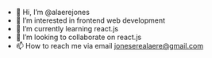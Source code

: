 - 👋 Hi, I’m @alaerejones
- 👀 I’m interested in frontend web development 
- 🌱 I’m currently learning react.js
- 💞️ I’m looking to collaborate on react.js
- 📫 How to reach me via email joneserealaere@gmail.com

<!---
alaerejones/alaerejones is a ✨ special ✨ repository because its `README.md` (this file) appears on your GitHub profile.
You can click the Preview link to take a look at your changes.
--->
